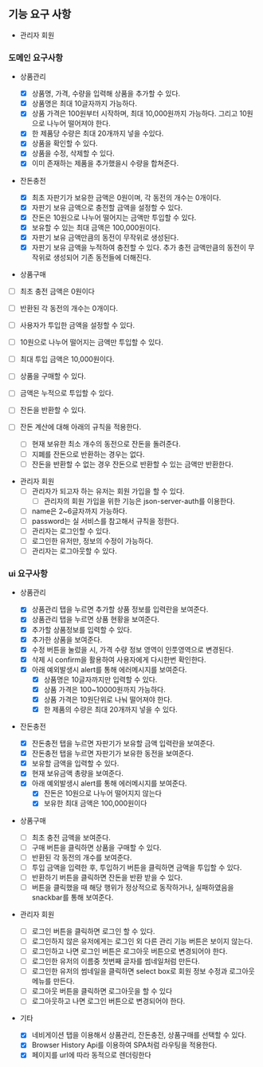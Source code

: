 ## 기능 요구 사항

- 관리자 회원

### 도메인 요구사항

- 상품관리

  - [x] 상품명, 가격, 수량을 입력해 상품을 추가할 수 있다.
  - [x] 상품명은 최대 10글자까지 가능하다.
  - [x] 상품 가격은 100원부터 시작하며, 최대 10,000원까지 가능하다. 그리고 10원으로 나누어 떨어져야 한다.
  - [x] 한 제품당 수량은 최대 20개까지 넣을 수있다.
  - [x] 상품을 확인할 수 있다.
  - [x] 상품을 수정, 삭제할 수 있다.
  - [x] 이미 존재하는 제품을 추가했을시 수량을 합쳐준다.

- 잔돈충전

  - [x] 최초 자판기가 보유한 금액은 0원이며, 각 동전의 개수는 0개이다.
  - [x] 자판기 보유 금액으로 충전할 금액을 설정할 수 있다.
  - [x] 잔돈은 10원으로 나누어 떨어지는 금액만 투입할 수 있다.
  - [x] 보유할 수 있는 최대 금액은 100,000원이다.
  - [x] 자판기 보유 금액만큼의 동전이 무작위로 생성된다.
  - [x] 자판기 보유 금액을 누적하여 충전할 수 있다. 추가 충전 금액만큼의 동전이 무작위로 생성되어 기존 동전들에 더해진다.

- 상품구매

- [ ] 최초 충전 금액은 0원이다
- [ ] 반환된 각 동전의 개수는 0개이다.
- [ ] 사용자가 투입한 금액을 설정할 수 있다.
- [ ] 10원으로 나누어 떨어지는 금액만 투입할 수 있다.
- [ ] 최대 투입 금액은 10,000원이다.
- [ ] 상품을 구매할 수 있다.
- [ ] 금액은 누적으로 투입할 수 있다.
- [ ] 잔돈을 반환할 수 있다.
- [ ] 잔돈 계산에 대해 아래의 규칙을 적용한다.

  - [ ] 현재 보유한 최소 개수의 동전으로 잔돈을 돌려준다.
  - [ ] 지폐를 잔돈으로 반환하는 경우는 없다.
  - [ ] 잔돈을 반환할 수 없는 경우 잔돈으로 반환할 수 있는 금액만 반환한다.

- 관리자 회원
  - [ ] 관리자가 되고자 하는 유저는 회원 가입을 할 수 있다.
    - [ ] 관리자의 회원 가입을 위한 기능은 json-server-auth를 이용한다.
  - [ ] name은 2~6글자까지 가능하다.
  - [ ] password는 실 서비스를 참고해서 규칙을 정한다.
  - [ ] 관리자는 로그인할 수 있다.
  - [ ] 로그인한 유저만, 정보의 수정이 가능하다.
  - [ ] 관리자는 로그아웃할 수 있다.

### ui 요구사항

- 상품관리

  - [x] 상품관리 탭을 누르면 추가할 상품 정보를 입력란을 보여준다.
  - [x] 상품관리 탭을 누르면 상품 현황을 보여준다.
  - [x] 추가할 상품정보를 입력할 수 있다.
  - [x] 추가한 상품을 보여준다.
  - [x] 수정 버튼을 눌렀을 시, 가격 수량 정보 영역이 인풋영역으로 변경된다.
  - [x] 삭제 시 confirm을 활용하여 사용자에게 다시한번 확인한다.
  - [x] 아래 예외발생시 alert를 통해 에러메시지를 보여준다.
    - [x] 상품명은 10글자까지만 입력할 수 있다.
    - [x] 상품 가격은 100~10000원까지 가능하다.
    - [x] 상품 가격은 10원단위로 나눠 떨어져야 한다.
    - [x] 한 제품의 수량은 최대 20개까지 넣을 수 있다.

- 잔돈충전

  - [x] 잔돈충전 탭을 누르면 자판기가 보유할 금액 입력란을 보여준다.
  - [x] 잔돈충전 탭을 누르면 자판기가 보유한 동전을 보여준다.
  - [x] 보유할 금액을 입력할 수 있다.
  - [x] 현재 보유금액 총량을 보여준다.
  - [x] 아래 예외발생시 alert를 통해 에러메시지를 보여준다.
    - [x] 잔돈은 10원으로 나누어 떨어지지 않는다
    - [x] 보유한 최대 금액은 100,000원이다

- 상품구매

  - [ ] 최초 충전 금액을 보여준다.
  - [ ] 구매 버튼을 클릭하면 상품을 구매할 수 있다.
  - [ ] 반환된 각 동전의 개수를 보여준다.
  - [ ] 투입 금액을 입력한 후, 투입하기 버튼을 클릭하면 금액을 투입할 수 있다.
  - [ ] 반환하기 버튼을 클릭하면 잔돈을 반환 받을 수 있다.
  - [ ] 버튼을 클릭했을 때 해당 행위가 정상적으로 동작하거나, 실패하였음을 snackbar를 통해 보여준다.

- 관리자 회원

  - [ ] 로그인 버튼을 클릭하면 로그인 할 수 있다.
  - [ ] 로그인하지 않은 유저에게는 로그인 외 다른 관리 기능 버튼은 보이지 않는다.
  - [ ] 로그인하고 나면 로그인 버튼은 로그아웃 버튼으로 변경되어야 한다.
  - [ ] 로그인한 유저의 이름중 첫번째 글자를 썸네일처럼 만든다.
  - [ ] 로그인한 유저의 썸네일을 클릭하면 select box로 회원 정보 수정과 로그아웃 메뉴를 만든다.
  - [ ] 로그아웃 버튼을 클릭하면 로그아웃을 할 수 있다
  - [ ] 로그아웃하고 나면 로그인 버튼으로 변경되어야 한다.

- 기타

  - [x] 네비게이션 탭을 이용해서 상품관리, 잔돈충전, 상품구매를 선택할 수 있다.
  - [x] Browser History Api를 이용하여 SPA처럼 라우팅을 적용한다.
  - [x] 페이지를 url에 따라 동적으로 렌더링한다
